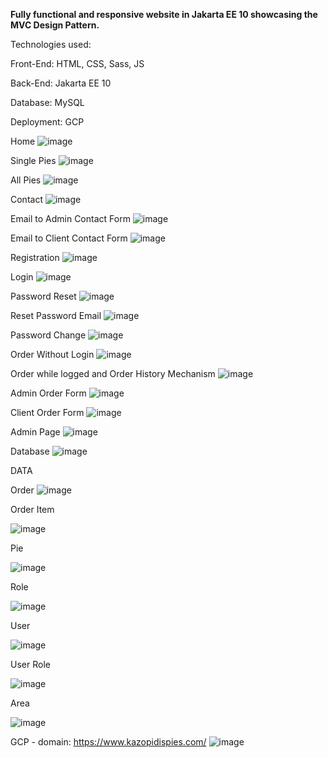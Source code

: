 **Fully functional and responsive website in Jakarta EE 10 showcasing the MVC Design Pattern.**

Technologies used:

Front-End: HTML, CSS, Sass, JS

Back-End: Jakarta EE 10

Database: MySQL

Deployment: GCP

Home
![image](https://github.com/akazopidis/PiesShop/assets/70575515/6eb7a4a4-be20-4c6a-9e00-1817724b5bea)

Single Pies
![image](https://github.com/akazopidis/PiesShop/assets/70575515/74adccf0-3fdc-43b4-8fea-81eecb3ed441)

All Pies
![image](https://github.com/akazopidis/PiesShop/assets/70575515/fa30125f-d972-4aac-9cb2-d4c7d6d6ec73)

Contact
![image](https://github.com/akazopidis/PiesShop/assets/70575515/3a1a1f92-953f-4a73-bb13-3bcd80cf797c)

Email to Admin Contact Form
![image](https://github.com/akazopidis/PiesShop/assets/70575515/98f665b8-bfd8-49f7-a63a-12909e637056)

Email to Client Contact Form
![image](https://github.com/akazopidis/PiesShop/assets/70575515/668d1182-9b28-4e7b-b468-7de78a4b2f0e)

Registration
![image](https://github.com/akazopidis/PiesShop/assets/70575515/24ef3a70-5f16-450a-9c7d-f9e6a491fe6a)

Login
![image](https://github.com/akazopidis/PiesShop/assets/70575515/db07d0d3-8b47-46b6-8488-fa2129b9c03f)

Password Reset
![image](https://github.com/akazopidis/PiesShop/assets/70575515/a2180a53-c841-401d-b32a-a44bdf79b9cd)

Reset Password Email
![image](https://github.com/akazopidis/PiesShop/assets/70575515/1a7d0aa1-1d35-4ea5-83cb-99556096f42b)

Password Change
![image](https://github.com/akazopidis/PiesShop/assets/70575515/9fc46695-4285-4bc4-9cf2-36d3f1dabd71)

Order Without Login
![image](https://github.com/akazopidis/PiesShop/assets/70575515/31dd1b82-afa0-42f0-8280-25d46ada6f5c)

Order while logged and Order History Mechanism
![image](https://github.com/akazopidis/PiesShop/assets/70575515/2d20aa9a-03b2-4c96-9899-48f515f1097f)

Admin Order Form
![image](https://github.com/akazopidis/PiesShop/assets/70575515/19d68c1d-5209-45fd-9694-4ccc43d6e284)

Client Order Form
![image](https://github.com/akazopidis/PiesShop/assets/70575515/fe6fbba9-8aeb-48cf-aa79-867df265aa18)

Admin Page
![image](https://github.com/akazopidis/PiesShop/assets/70575515/7fd24792-7976-45d2-b95e-97e10dca2cf5)

Database
![image](https://github.com/akazopidis/PiesShop/assets/70575515/91939add-498c-4d25-85e0-1b6e7719f72e)

DATA

Order
![image](https://github.com/akazopidis/PiesShop/assets/70575515/2e5ee2e4-10b3-4c7d-97a2-a8f9d841d2f4)

Order Item

![image](https://github.com/akazopidis/PiesShop/assets/70575515/c063ebbb-c3d4-4cf2-9d92-f2cb2856e2bd)

Pie

![image](https://github.com/akazopidis/PiesShop/assets/70575515/ec6dc7f9-f038-4755-9cd6-862b5d99153b)

Role

![image](https://github.com/akazopidis/PiesShop/assets/70575515/be258d39-99ca-4403-b5f0-013732fed3ce)

User

![image](https://github.com/akazopidis/PiesShop/assets/70575515/b01b34c9-1b67-4c9d-bcdb-62f4eee688c9)

User Role

![image](https://github.com/akazopidis/PiesShop/assets/70575515/bfb3b81d-efe7-498f-ba35-547db0cdc044)

Area

![image](https://github.com/akazopidis/PiesShop/assets/70575515/d7739895-2423-46d7-8a8e-05f4afd8f4db)

GCP - domain: https://www.kazopidispies.com/
![image](https://github.com/akazopidis/PiesShop/assets/70575515/fe90f054-1c49-42d3-8633-3f15e28d5442)
